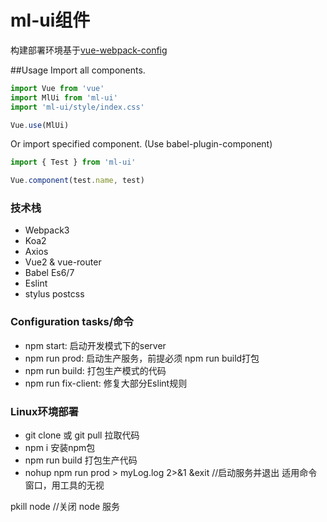 # ml-ui组件

构建部署环境基于[vue-webpack-config](https://github.com/zdliuccit/vue-webpack-config)

##Usage
Import all components.
```js
import Vue from 'vue'
import MlUi from 'ml-ui'
import 'ml-ui/style/index.css'

Vue.use(MlUi)
```
Or import specified component. (Use babel-plugin-component)
```js
import { Test } from 'ml-ui'

Vue.component(test.name, test)
```


### 技术栈
* Webpack3
* Koa2
* Axios
* Vue2 & vue-router
* Babel Es6/7
* Eslint
* stylus postcss


### Configuration tasks/命令
* npm start: 启动开发模式下的server
* npm run prod:  启动生产服务，前提必须 npm run build打包
* npm run build: 打包生产模式的代码
* npm run fix-client: 修复大部分Eslint规则


### Linux环境部署

* git clone 或 git pull 拉取代码
* npm i 安装npm包
* npm run build 打包生产代码
* nohup npm run prod > myLog.log 2>&1 &exit      //启动服务并退出 适用命令窗口，用工具的无视

pkill node   //关闭 node 服务
